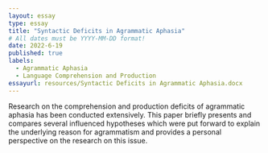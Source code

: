 ```yaml
---
layout: essay
type: essay
title: "Syntactic Deficits in Agrammatic Aphasia"
# All dates must be YYYY-MM-DD format!
date: 2022-6-19
published: true
labels:
  - Agrammatic Aphasia
  - Language Comprehension and Production
essayurl: resources/Syntactic Deficits in Agrammatic Aphasia.docx
---
```


Research on the comprehension and production deficits of agrammatic aphasia has been conducted extensively. This paper briefly presents and compares several influenced hypotheses which were put forward to explain the underlying reason for agrammatism and provides a personal perspective on the research on this issue. 